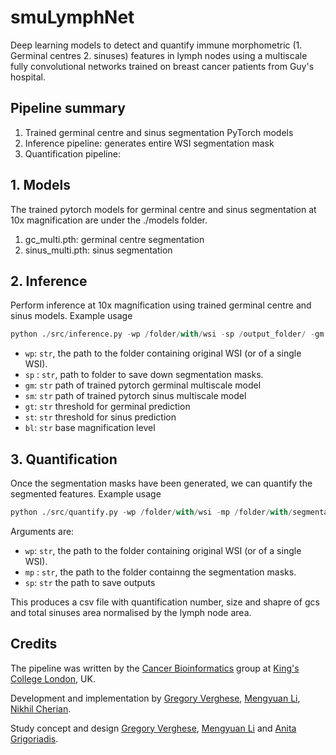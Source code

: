 # smuLymphNet

Deep learning models to detect and quantify immune morphometric (1. Germinal centres 2. sinuses) features in lymph nodes using a multiscale fully convolutional networks trained on breast cancer patients from Guy's hospital.

## Pipeline summary 

1. Trained germinal centre and sinus segmentation PyTorch models
2. Inference pipeline: generates entire WSI segmentation mask
3. Quantification pipeline:


## 1. Models

The trained pytorch models for germinal centre and sinus segmentation at 10x magnification are under the ./models folder.

1. gc_multi.pth: germinal centre segmentation
2. sinus_multi.pth: sinus segmentation

## 2. Inference

Perform inference at 10x magnification using trained germinal centre and sinus models. Example usage

```python
python ./src/inference.py -wp /folder/with/wsi -sp /output_folder/ -gm /models/gc_multi.pth -sm /models/sinus_multi.pth
```

* `wp`: `str`, the path to the folder containing original WSI (or of a single WSI).
* `sp` : `str`, path to folder to save down segmentation masks.
* `gm`: `str` path of trained pytorch germinal multiscale model
* `sm`: `str` path of trained pytorch sinus multiscale model
* `gt`: `str` threshold for germinal prediction
* `st`: `str` threshold for sinus prediction
* `bl`: `str` base magnification level

## 3. Quantification

Once the segmentation masks have been generated, we can quantify the segmented features. Example usage

```python
python ./src/quantify.py -wp /folder/with/wsi -mp /folder/with/segmentation_masks -sp /folder/to_save_output
```
 
Arguments are:

* `wp`: `str`, the path to the folder containing original WSI (or of a single WSI).
* `mp` : `str`, the path to the folder containng the segmentation masks.
* `sp`: `str` the path to save outputs

This produces a csv file with quantification number, size and shapre of gcs and total sinuses area normalised by the lymph node area.


## Credits

The pipeline was written by the [Cancer Bioinformatics][url_cb] group at [King's College London][url_kcl], UK.

Development and implementation by [Gregory Verghese](gregory.e.verghese@kcl.ac.uk), [Mengyuan Li](mengyuan.3.li@@kcl.ac.uk), [Nikhil Cherian](nikhilcherian30@gmail.com). 

Study concept and design [Gregory Verghese](gregory.verghese.@kcl.ac.uk), [Mengyuan Li](mengyuan.3.li@@kcl.ac.uk) and [Anita Grigoriadis](anita.grigoriadis@kcl.ac.uk).

[url_cb]: http://cancerbioinformatics.co.uk/
[url_kcl]: https://www.kcl.ac.uk/

